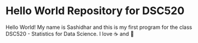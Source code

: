 # Hello World Repository for DSC520

Hello World! 
My name is Sashidhar and this is my first program for the class DSC520 - Statistics for Data Science.
I love :coffee: and :chicken:
